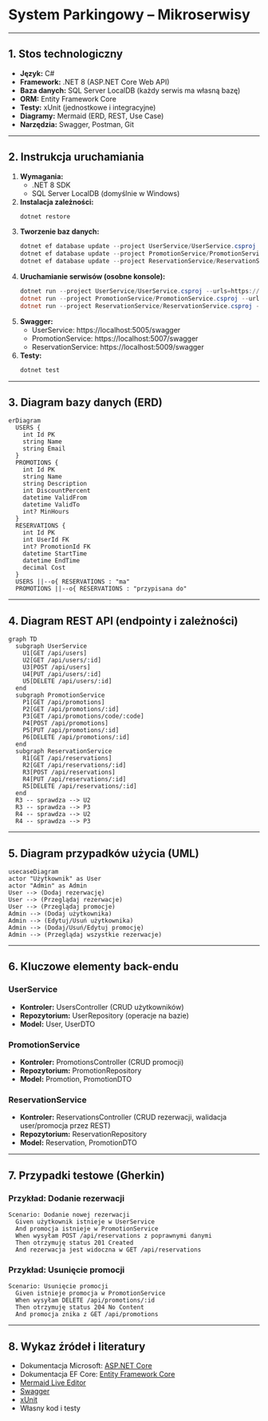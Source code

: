 # System Parkingowy – Mikroserwisy

---

## 1. Stos technologiczny
- **Język:** C#
- **Framework:** .NET 8 (ASP.NET Core Web API)
- **Baza danych:** SQL Server LocalDB (każdy serwis ma własną bazę)
- **ORM:** Entity Framework Core
- **Testy:** xUnit (jednostkowe i integracyjne)
- **Diagramy:** Mermaid (ERD, REST, Use Case)
- **Narzędzia:** Swagger, Postman, Git

---

## 2. Instrukcja uruchamiania
1. **Wymagania:**
   - .NET 8 SDK
   - SQL Server LocalDB (domyślnie w Windows)
2. **Instalacja zależności:**
   ```powershell
   dotnet restore
   ```
3. **Tworzenie baz danych:**
   ```powershell
   dotnet ef database update --project UserService/UserService.csproj
   dotnet ef database update --project PromotionService/PromotionService.csproj
   dotnet ef database update --project ReservationService/ReservationService.csproj
   ```
4. **Uruchamianie serwisów (osobne konsole):**
   ```powershell
   dotnet run --project UserService/UserService.csproj --urls=https://localhost:5005
   dotnet run --project PromotionService/PromotionService.csproj --urls=https://localhost:5007
   dotnet run --project ReservationService/ReservationService.csproj --urls=https://localhost:5009
   ```
5. **Swagger:**
   - UserService: https://localhost:5005/swagger
   - PromotionService: https://localhost:5007/swagger
   - ReservationService: https://localhost:5009/swagger
6. **Testy:**
   ```powershell
   dotnet test
   ```

---

## 3. Diagram bazy danych (ERD)
```mermaid
erDiagram
  USERS {
    int Id PK
    string Name
    string Email
  }
  PROMOTIONS {
    int Id PK
    string Name
    string Description
    int DiscountPercent
    datetime ValidFrom
    datetime ValidTo
    int? MinHours
  }
  RESERVATIONS {
    int Id PK
    int UserId FK
    int? PromotionId FK
    datetime StartTime
    datetime EndTime
    decimal Cost
  }
  USERS ||--o{ RESERVATIONS : "ma"
  PROMOTIONS ||--o{ RESERVATIONS : "przypisana do"
```

---

## 4. Diagram REST API (endpointy i zależności)
```mermaid
graph TD
  subgraph UserService
    U1[GET /api/users]
    U2[GET /api/users/:id]
    U3[POST /api/users]
    U4[PUT /api/users/:id]
    U5[DELETE /api/users/:id]
  end
  subgraph PromotionService
    P1[GET /api/promotions]
    P2[GET /api/promotions/:id]
    P3[GET /api/promotions/code/:code]
    P4[POST /api/promotions]
    P5[PUT /api/promotions/:id]
    P6[DELETE /api/promotions/:id]
  end
  subgraph ReservationService
    R1[GET /api/reservations]
    R2[GET /api/reservations/:id]
    R3[POST /api/reservations]
    R4[PUT /api/reservations/:id]
    R5[DELETE /api/reservations/:id]
  end
  R3 -- sprawdza --> U2
  R3 -- sprawdza --> P3
  R4 -- sprawdza --> U2
  R4 -- sprawdza --> P3
```

---

## 5. Diagram przypadków użycia (UML)
```mermaid
usecaseDiagram
actor "Użytkownik" as User
actor "Admin" as Admin
User --> (Dodaj rezerwację)
User --> (Przeglądaj rezerwacje)
User --> (Przeglądaj promocje)
Admin --> (Dodaj użytkownika)
Admin --> (Edytuj/Usuń użytkownika)
Admin --> (Dodaj/Usuń/Edytuj promocję)
Admin --> (Przeglądaj wszystkie rezerwacje)
```

---

## 6. Kluczowe elementy back-endu

### UserService
- **Kontroler:** UsersController (CRUD użytkowników)
- **Repozytorium:** UserRepository (operacje na bazie)
- **Model:** User, UserDTO

### PromotionService
- **Kontroler:** PromotionsController (CRUD promocji)
- **Repozytorium:** PromotionRepository
- **Model:** Promotion, PromotionDTO

### ReservationService
- **Kontroler:** ReservationsController (CRUD rezerwacji, walidacja user/promocja przez REST)
- **Repozytorium:** ReservationRepository
- **Model:** Reservation, PromotionDTO

---

## 7. Przypadki testowe (Gherkin)

### Przykład: Dodanie rezerwacji
```gherkin
Scenario: Dodanie nowej rezerwacji
  Given użytkownik istnieje w UserService
  And promocja istnieje w PromotionService
  When wysyłam POST /api/reservations z poprawnymi danymi
  Then otrzymuję status 201 Created
  And rezerwacja jest widoczna w GET /api/reservations
```

### Przykład: Usunięcie promocji
```gherkin
Scenario: Usunięcie promocji
  Given istnieje promocja w PromotionService
  When wysyłam DELETE /api/promotions/:id
  Then otrzymuję status 204 No Content
  And promocja znika z GET /api/promotions
```

---

## 8. Wykaz źródeł i literatury
- Dokumentacja Microsoft: [ASP.NET Core](https://learn.microsoft.com/aspnet/core/)
- Dokumentacja EF Core: [Entity Framework Core](https://learn.microsoft.com/ef/core/)
- [Mermaid Live Editor](https://mermaid.live/)
- [Swagger](https://swagger.io/)
- [xUnit](https://xunit.net/)
- Własny kod i testy 

